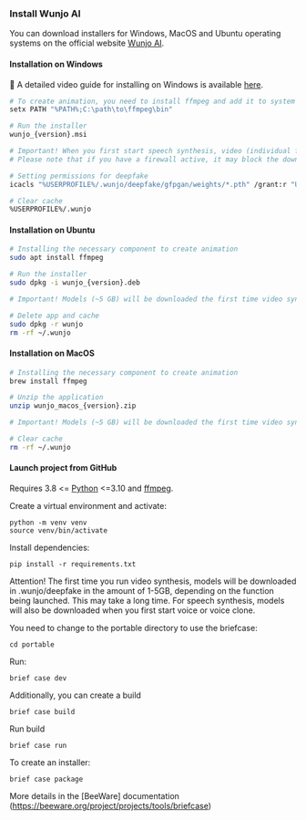 ### Install Wunjo AI

You can download installers for Windows, MacOS and Ubuntu operating systems on the official website [Wunjo AI](wladradchenko.ru/wunjo).

#### Installation on Windows

🎥 A detailed video guide for installing on Windows is available [here](https://youtu.be/2qIpJYhOL2U).

```bash
# To create animation, you need to install ffmpeg and add it to system variables
setx PATH "%PATH%;C:\path\to\ffmpeg\bin"

# Run the installer
wunjo_{version}.msi

# Important! When you first start speech synthesis, video (individual functions that you have not previously run), models will be downloaded in size (~ 1-5 GB). This may take time.
# Please note that if you have a firewall active, it may block the download. Download models manually.

# Setting permissions for deepfake
icacls "%USERPROFILE%/.wunjo/deepfake/gfpgan/weights/*.pth" /grant:r "Users":(R,W)

# Clear cache
%USERPROFILE%/.wunjo
```

#### Installation on Ubuntu

```bash
# Installing the necessary component to create animation
sudo apt install ffmpeg

# Run the installer
sudo dpkg -i wunjo_{version}.deb

# Important! Models (~5 GB) will be downloaded the first time video synthesis is started.

# Delete app and cache
sudo dpkg -r wunjo
rm -rf ~/.wunjo
```

#### Installation on MacOS

```bash
# Installing the necessary component to create animation
brew install ffmpeg

# Unzip the application
unzip wunjo_macos_{version}.zip

# Important! Models (~5 GB) will be downloaded the first time video synthesis is started.

# Clear cache
rm -rf ~/.wunjo
```

#### Launch project from GitHub

Requires 3.8 <= [Python](https://www.python.org/downloads/) <=3.10 and [ffmpeg](https://ffmpeg.org/download.html).

Create a virtual environment and activate:

```
python -m venv venv
source venv/bin/activate
```

Install dependencies:

```
pip install -r requirements.txt
```

Attention! The first time you run video synthesis, models will be downloaded in .wunjo/deepfake in the amount of 1-5GB, depending on the function being launched. This may take a long time. For speech synthesis, models will also be downloaded when you first start voice or voice clone.

You need to change to the portable directory to use the briefcase:
```
cd portable
```

Run:
```
brief case dev
```

Additionally, you can create a build
```
brief case build
```

Run build
```
brief case run
```

To create an installer:
```
brief case package
```

More details in the [BeeWare] documentation (https://beeware.org/project/projects/tools/briefcase)